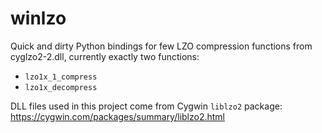 # winlzo
Quick and dirty Python bindings for few LZO compression functions from cyglzo2-2.dll, currently exactly two functions:
  * `lzo1x_1_compress`
  * `lzo1x_decompress`
  
DLL files used in this project come from Cygwin `liblzo2` package: https://cygwin.com/packages/summary/liblzo2.html
